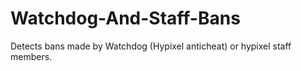 # Watchdog-And-Staff-Bans
Detects bans made by Watchdog (Hypixel anticheat) or hypixel staff members.
